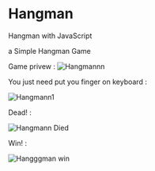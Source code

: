 # Hangman
Hangman with JavaScript

a Simple Hangman Game

Game privew :
 ![Hangmannn](https://user-images.githubusercontent.com/61544097/145678306-1e6991db-65f3-4b37-a505-91187a86cd14.png)
 
 You just need put you finger on keyboard : 
 
![Hangmann1](https://user-images.githubusercontent.com/61544097/145678335-fa6c109b-42a2-465b-92e1-ff1bd00d324d.png)

Dead! : 

![Hangmann Died](https://user-images.githubusercontent.com/61544097/145678356-0ce045e6-8553-418c-9a8d-009d318870f7.png)

Win! : 

![Hangggman win](https://user-images.githubusercontent.com/61544097/145678367-7e10690a-b416-4607-ae12-15e1c95ef047.png)

